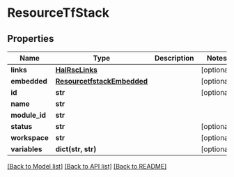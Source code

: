 # ResourceTfStack

## Properties
Name | Type | Description | Notes
------------ | ------------- | ------------- | -------------
**links** | [**HalRscLinks**](HalRscLinks.md) |  | [optional] 
**embedded** | [**ResourcetfstackEmbedded**](ResourcetfstackEmbedded.md) |  | [optional] 
**id** | **str** |  | [optional] 
**name** | **str** |  | 
**module_id** | **str** |  | 
**status** | **str** |  | [optional] 
**workspace** | **str** |  | [optional] 
**variables** | **dict(str, str)** |  | [optional] 

[[Back to Model list]](../README.md#documentation-for-models) [[Back to API list]](../README.md#documentation-for-api-endpoints) [[Back to README]](../README.md)



